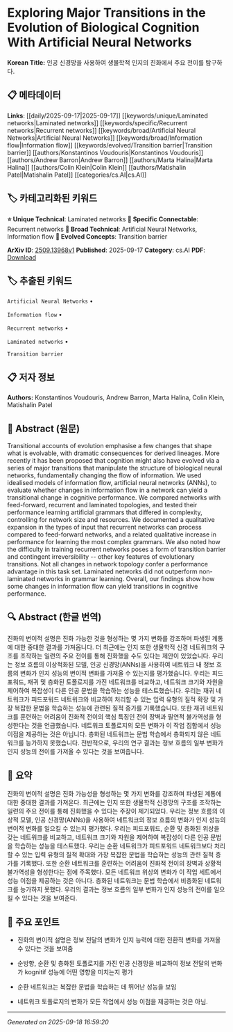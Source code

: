 
# Exploring Major Transitions in the Evolution of Biological Cognition With Artificial Neural Networks

**Korean Title:** 인공 신경망을 사용하여 생물학적 인지의 진화에서 주요 전이를 탐구하다.

## 📋 메타데이터

**Links**: [[daily/2025-09-17|2025-09-17]] [[keywords/unique/Laminated networks|Laminated networks]] [[keywords/specific/Recurrent networks|Recurrent networks]] [[keywords/broad/Artificial Neural Networks|Artificial Neural Networks]] [[keywords/broad/Information flow|Information flow]] [[keywords/evolved/Transition barrier|Transition barrier]] [[authors/Konstantinos Voudouris|Konstantinos Voudouris]] [[authors/Andrew Barron|Andrew Barron]] [[authors/Marta Halina|Marta Halina]] [[authors/Colin Klein|Colin Klein]] [[authors/Matishalin Patel|Matishalin Patel]] [[categories/cs.AI|cs.AI]]

## 🏷️ 카테고리화된 키워드
**⭐ Unique Technical**: Laminated networks
**🔗 Specific Connectable**: Recurrent networks
**🔬 Broad Technical**: Artificial Neural Networks, Information flow
**🚀 Evolved Concepts**: Transition barrier

**ArXiv ID**: [2509.13968v1](https://arxiv.org/abs/2509.13968v1)
**Published**: 2025-09-17
**Category**: cs.AI
**PDF**: [Download](http://arxiv.org/pdf/2509.13968v1)


## 🏷️ 추출된 키워드



`Artificial Neural Networks` • 

`Information flow` • 

`Recurrent networks` • 

`Laminated networks` • 

`Transition barrier`



## 📋 저자 정보

**Authors:** Konstantinos Voudouris, Andrew Barron, Marta Halina, Colin Klein, Matishalin Patel

## 📄 Abstract (원문)

Transitional accounts of evolution emphasise a few changes that shape what is
evolvable, with dramatic consequences for derived lineages. More recently it
has been proposed that cognition might also have evolved via a series of major
transitions that manipulate the structure of biological neural networks,
fundamentally changing the flow of information. We used idealised models of
information flow, artificial neural networks (ANNs), to evaluate whether
changes in information flow in a network can yield a transitional change in
cognitive performance. We compared networks with feed-forward, recurrent and
laminated topologies, and tested their performance learning artificial grammars
that differed in complexity, controlling for network size and resources. We
documented a qualitative expansion in the types of input that recurrent
networks can process compared to feed-forward networks, and a related
qualitative increase in performance for learning the most complex grammars. We
also noted how the difficulty in training recurrent networks poses a form of
transition barrier and contingent irreversibility -- other key features of
evolutionary transitions. Not all changes in network topology confer a
performance advantage in this task set. Laminated networks did not outperform
non-laminated networks in grammar learning. Overall, our findings show how some
changes in information flow can yield transitions in cognitive performance.

## 🔍 Abstract (한글 번역)

진화의 변이적 설명은 진화 가능한 것을 형성하는 몇 가지 변화를 강조하며 파생된 계통에 대한 중대한 결과를 가져옵니다. 더 최근에는 인지 또한 생물학적 신경 네트워크의 구조를 조작하는 일련의 주요 전이를 통해 진화했을 수도 있다는 제안이 있었습니다. 우리는 정보 흐름의 이상적화된 모델, 인공 신경망(ANNs)을 사용하여 네트워크 내 정보 흐름의 변화가 인지 성능의 변이적 변화를 가져올 수 있는지를 평가했습니다. 우리는 피드포워드, 재귀 및 층화된 토폴로지를 가진 네트워크를 비교하고, 네트워크 크기와 자원을 제어하여 복잡성이 다른 인공 문법을 학습하는 성능을 테스트했습니다. 우리는 재귀 네트워크가 피드포워드 네트워크와 비교하여 처리할 수 있는 입력 유형의 질적 확장 및 가장 복잡한 문법을 학습하는 성능에 관련된 질적 증가를 기록했습니다. 또한 재귀 네트워크를 훈련하는 어려움이 진화적 전이의 핵심 특징인 전이 장벽과 필연적 불가역성을 형성한다는 것을 언급했습니다. 네트워크 토폴로지의 모든 변화가 이 작업 집합에서 성능 이점을 제공하는 것은 아닙니다. 층화된 네트워크는 문법 학습에서 층화되지 않은 네트워크를 능가하지 못했습니다. 전반적으로, 우리의 연구 결과는 정보 흐름의 일부 변화가 인지 성능의 전이를 가져올 수 있다는 것을 보여줍니다.

## 📝 요약

진화의 변이적 설명은 진화 가능성을 형성하는 몇 가지 변화를 강조하며 파생된 계통에 대한 중대한 결과를 가져온다. 최근에는 인지 또한 생물학적 신경망의 구조를 조작하는 일련의 주요 전이를 통해 진화했을 수 있다는 주장이 제기되었다. 우리는 정보 흐름의 이상적 모델, 인공 신경망(ANNs)을 사용하여 네트워크의 정보 흐름의 변화가 인지 성능의 변이적 변화를 일으킬 수 있는지 평가했다. 우리는 피드포워드, 순환 및 층화된 위상을 갖는 네트워크를 비교하고, 네트워크 크기와 자원을 제어하여 복잡성이 다른 인공 문법을 학습하는 성능을 테스트했다. 우리는 순환 네트워크가 피드포워드 네트워크보다 처리할 수 있는 입력 유형의 질적 확대와 가장 복잡한 문법을 학습하는 성능의 관련 질적 증가를 기록했다. 또한 순환 네트워크를 훈련하는 어려움이 진화적 전이의 장벽과 상황적 불가역성을 형성한다는 점에 주목했다. 모든 네트워크 위상의 변화가 이 작업 세트에서 성능 이점을 제공하는 것은 아니다. 층화된 네트워크는 문법 학습에서 비층화된 네트워크를 능가하지 못했다. 우리의 결과는 정보 흐름의 일부 변화가 인지 성능의 전이를 일으킬 수 있다는 것을 보여준다.

## 🎯 주요 포인트


- 진화의 변이적 설명은 정보 전달의 변화가 인지 능력에 대한 전환적 변화를 가져올 수 있다는 것을 보여줌

- 순방향, 순환 및 층화된 토폴로지를 가진 인공 신경망을 비교하여 정보 전달의 변화가 kognitif 성능에 어떤 영향을 미치는지 평가

- 순환 네트워크는 복잡한 문법을 학습하는 데 뛰어난 성능을 보임

- 네트워크 토폴로지의 변화가 모든 작업에서 성능 이점을 제공하는 것은 아님.


---

*Generated on 2025-09-18 16:59:20*
